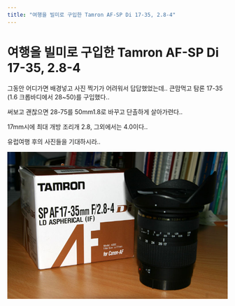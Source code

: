 ```yaml
---
title: "여행을 빌미로 구입한 Tamron AF-SP Di 17-35, 2.8-4"
---
```

# 여행을 빌미로 구입한 Tamron AF-SP Di 17-35, 2.8-4

그동안 어디가면 배경넣고 사진 찍기가 어려워서 답답했었는데..
큰맘먹고 탐론 17-35 (1.6 크롭바디에서 28~50)를 구입했다..

써보고 괜찮으면 28-75를 50mm1.8로 바꾸고 단촐하게 살아가련다..

17mm시에 최대 개방 조리개 2.8, 그외에서는 4.0이다..

유럽여행 후의 사진들을 기대하시라..

![image](/assets/images/4034004a0f4f6fd37a533f536e6a5aef.png)




